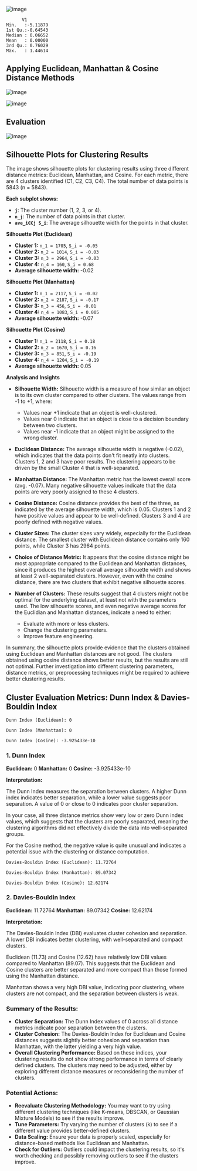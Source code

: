 ![image](https://github.com/user-attachments/assets/9d6d58a1-2f78-47a4-910a-266d7ba55d2a)

 ```     
       V1          
 Min.   :-5.11879  
 1st Qu.:-0.64543  
 Median : 0.06652  
 Mean   : 0.00000  
 3rd Qu.: 0.76029  
 Max.   : 1.44614 
 ```

## Applying Euclidean, Manhattan & Cosine Distance Methods

![image](https://github.com/user-attachments/assets/9f59b1f3-84b3-4031-97d5-98d8893ee726)

![image](https://github.com/user-attachments/assets/c163c387-2db3-43b0-b21b-42d3e7e699c8)

## Evaluation

![image](https://github.com/user-attachments/assets/c0976643-a2ad-4f79-b76c-95028d04d2bb)

## Silhouette Plots for Clustering Results

The image shows silhouette plots for clustering results using three different distance metrics: Euclidean, Manhattan, and Cosine.  For each metric, there are 4 clusters identified (C1, C2, C3, C4). The total number of data points is 5843 (n = 5843).

**Each subplot shows:**

*   **`j`**: The cluster number (1, 2, 3, or 4).
*   **`n_j`**: The number of data points in that cluster.
*  **`ave_i∈Cj S_i`**: The average silhouette width for the points in that cluster.

**Silhouette Plot (Euclidean)**

*   **Cluster 1:** `n_1 = 1705`, `S_i = -0.05`
*   **Cluster 2:** `n_2 = 1014`, `S_i = -0.03`
*   **Cluster 3:** `n_3 = 2964`, `S_i = -0.03`
*   **Cluster 4:** `n_4 = 160`, `S_i = 0.68`
*   **Average silhouette width:** -0.02

**Silhouette Plot (Manhattan)**

*   **Cluster 1:** `n_1 = 2117`, `S_i = -0.02`
*   **Cluster 2:** `n_2 = 2187`, `S_i = -0.17`
*   **Cluster 3:** `n_3 = 456`, `S_i = -0.01`
*   **Cluster 4:** `n_4 = 1083`, `S_i = 0.005`
*   **Average silhouette width:** -0.07

**Silhouette Plot (Cosine)**

*   **Cluster 1:** `n_1 = 2118`, `S_i = 0.18`
*   **Cluster 2:** `n_2 = 1670`, `S_i = 0.16`
*   **Cluster 3:** `n_3 = 851`, `S_i = -0.19`
*   **Cluster 4:** `n_4 = 1204`, `S_i = -0.19`
*   **Average silhouette width:** 0.05

**Analysis and Insights**

*   **Silhouette Width:** Silhouette width is a measure of how similar an object is to its own cluster compared to other clusters. The values range from -1 to +1, where:
    *   Values near +1 indicate that an object is well-clustered.
    *   Values near 0 indicate that an object is close to a decision boundary between two clusters.
    *   Values near -1 indicate that an object might be assigned to the wrong cluster.

* **Euclidean Distance:** The average silhouette width is negative (-0.02), which indicates that the data points don't fit neatly into clusters.  Clusters 1, 2 and 3 have poor results. The clustering appears to be driven by the small Cluster 4 that is well-separated.
* **Manhattan Distance:** The Manhattan metric has the lowest overall score (avg. -0.07). Many negative silhouette values indicate that the data points are very poorly assigned to these 4 clusters.
*  **Cosine Distance:** Cosine distance provides the best of the three, as indicated by the average silhouette width, which is 0.05. Clusters 1 and 2 have positive values and appear to be well-defined.  Clusters 3 and 4 are poorly defined with negative values.

*   **Cluster Sizes:**  The cluster sizes vary widely, especially for the Euclidean distance. The smallest cluster with Euclidean distance contains only 160 points, while Cluster 3 has 2964 points.

*   **Choice of Distance Metric:** It appears that the cosine distance might be most appropriate compared to the Euclidean and Manhattan distances, since it produces the highest overall average silhouette width and shows at least 2 well-separated clusters. However, even with the cosine distance, there are two clusters that exhibit negative silhouette scores.

*   **Number of Clusters:** These results suggest that 4 clusters might not be optimal for the underlying dataset, at least not with the parameters used. The low silhouette scores, and even negative average scores for the Euclidian and Manhattan distances, indicate a need to either:
    *  Evaluate with more or less clusters.
    * Change the clustering parameters.
    * Improve feature engineering.

In summary, the silhouette plots provide evidence that the clusters obtained using Euclidean and Manhattan distances are not good. The clusters obtained using cosine distance shows better results, but the results are still not optimal. Further investigation into different clustering parameters, distance metrics, or preprocessing techniques might be required to achieve better clustering results.

## Cluster Evaluation Metrics: Dunn Index & Davies-Bouldin Index

```
Dunn Index (Euclidean): 0 

Dunn Index (Manhattan): 0 

Dunn Index (Cosine): -3.925433e-10
```

### 1. Dunn Index

**Euclidean:** 0
**Manhattan:** 0
**Cosine:** -3.925433e-10

**Interpretation:**

The Dunn Index measures the separation between clusters. A higher Dunn index indicates better separation, while a lower value suggests poor separation. A value of 0 or close to 0 indicates poor cluster separation.

In your case, all three distance metrics show very low or zero Dunn index values, which suggests that the clusters are poorly separated, meaning the clustering algorithms did not effectively divide the data into well-separated groups.

For the Cosine method, the negative value is quite unusual and indicates a potential issue with the clustering or distance computation.

```
Davies-Bouldin Index (Euclidean): 11.72764 

Davies-Bouldin Index (Manhattan): 89.07342 

Davies-Bouldin Index (Cosine): 12.62174
```

### 2. Davies-Bouldin Index

**Euclidean:** 11.72764
**Manhattan:** 89.07342
**Cosine:** 12.62174

**Interpretation:**

The Davies-Bouldin Index (DBI) evaluates cluster cohesion and separation. A lower DBI indicates better clustering, with well-separated and compact clusters.

Euclidean (11.73) and Cosine (12.62) have relatively low DBI values compared to Manhattan (89.07). This suggests that the Euclidean and Cosine clusters are better separated and more compact than those formed using the Manhattan distance.

Manhattan shows a very high DBI value, indicating poor clustering, where clusters are not compact, and the separation between clusters is weak.

### Summary of the Results:

*   **Cluster Separation:** The Dunn Index values of 0 across all distance metrics indicate poor separation between the clusters.
*   **Cluster Cohesion:** The Davies-Bouldin Index for Euclidean and Cosine distances suggests slightly better cohesion and separation than Manhattan, with the latter yielding a very high value.
*   **Overall Clustering Performance:** Based on these indices, your clustering results do not show strong performance in terms of clearly defined clusters. The clusters may need to be adjusted, either by exploring different distance measures or reconsidering the number of clusters.

### Potential Actions:

*   **Reevaluate Clustering Methodology:** You may want to try using different clustering techniques (like K-means, DBSCAN, or Gaussian Mixture Models) to see if the results improve.
*   **Tune Parameters:** Try varying the number of clusters (k) to see if a different value provides better-defined clusters.
*   **Data Scaling:** Ensure your data is properly scaled, especially for distance-based methods like Euclidean and Manhattan.
*   **Check for Outliers:** Outliers could impact the clustering results, so it's worth checking and possibly removing outliers to see if the clusters improve.
